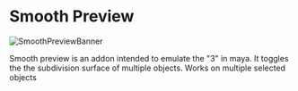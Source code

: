 # Smooth Preview

![SmoothPreviewBanner](https://user-images.githubusercontent.com/79613445/209096494-ff4888e1-6f42-4fef-ad27-4c76354d04f3.jpg)

Smooth preview is an addon intended to emulate the "3" in maya. It toggles the the subdivision surface of multiple objects. Works on multiple selected objects
